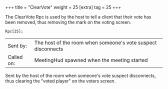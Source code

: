+++
title = "ClearVote"
weight = 25
[extra]
tag = 25
+++

The ClearVote Rpc is used by the host to tell a client that their vote has been removed, thus removing the mark on the voting screen.

<!-- more -->

```
Rpc[25];
```

|            |                                                               |
| ---------- | ------------------------------------------------------------- |
| Sent by:   | The host of the room when someone's vote suspect disconnects  |
| Called on: | MeetingHud spawned when the meeting started                   |

Sent by the host of the room when someone's vote suspect disconnects, thus clearing the "voted player" on the voters screen.
